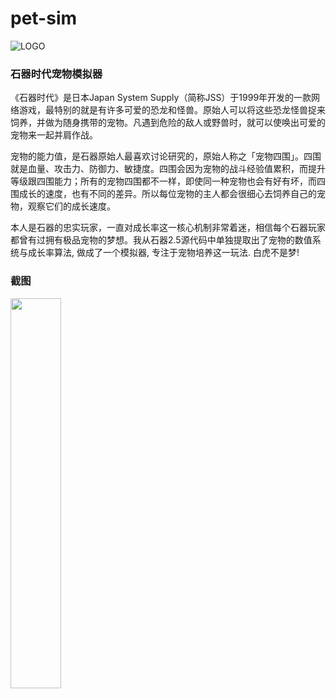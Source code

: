 # pet-sim
![LOGO](https://upload.wikimedia.org/wikipedia/zh/e/e1/STONEAGE_ICON.GIF)

### 石器时代宠物模拟器

《石器时代》是日本Japan System Supply（简称JSS）于1999年开发的一款网络游戏，最特别的就是有许多可爱的恐龙和怪兽。原始人可以将这些恐龙怪兽捉来饲养，并做为随身携带的宠物。凡遇到危险的敌人或野兽时，就可以使唤出可爱的宠物来一起并肩作战。

宠物的能力值，是石器原始人最喜欢讨论研究的，原始人称之「宠物四围」。四围就是血量、攻击力、防御力、敏捷度。四围会因为宠物的战斗经验值累积，而提升等级跟四围能力；所有的宠物四围都不一样，即使同一种宠物也会有好有坏，而四围成长的速度，也有不同的差异。所以每位宠物的主人都会很细心去饲养自己的宠物，观察它们的成长速度。

本人是石器的忠实玩家，一直对成长率这一核心机制非常着迷，相信每个石器玩家都曾有过拥有极品宠物的梦想。我从石器2.5源代码中单独提取出了宠物的数值系统与成长率算法, 做成了一个模拟器, 专注于宠物培养这一玩法. 白虎不是梦!

### 截图

<img src="https://raw.githubusercontent.com/zii/pet-sim/master/bin/data/screenshot.jpg" width="40%">
